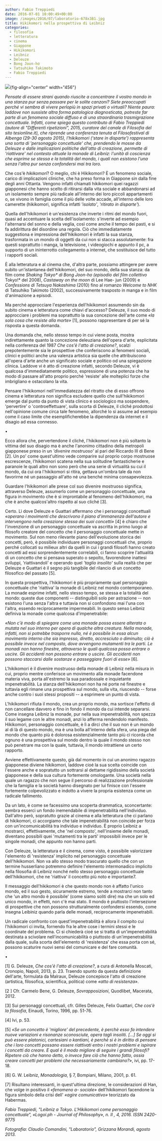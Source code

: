 ```yaml
---
author: Fabio Treppiedi 
date: 2016-07-01 10:00:49+00:00
image: /images/2016/07/laboratorio-678x381.jpg
title: Hikikomori nella prospettiva di Leibniz
categories:
  - filosofia
  - letteratura
  - cinema
  - Giappone
  - Hikikomori
  - Leibniz
  - Deleuze
  - Bong Joon-ho
  - Tatsuhiko Takimoto
  - Fabio Treppiedi
---
```


![](images/laboratorio-326x245.jpg){fig-align="center" width="456"}

*Pensate di essere strani quando riuscite a concentrare il vostro mondo in una stanza pur senza passare per le solite canzoni? Siete preoccupati perché vi sembra di vivere perlopiù in spazi privati o virtuali? Niente paura: laddove non sussiste altra forma patologica diagnosticata, potreste far parte di un fenomeno sociale diffuso e di una straordinaria trasmigrazione concettuale. Infatti, come spiega questo contributo di Fabio Treppiedi (autore di "Differenti ripetizioni", 2015, curatore del canale di Filosofia del sito tesionline.it), che riprende una conferenza tenuta al Filosofestival di Albenga (29-30 agosto 2015), l'hikikomori ('stare in disparte') rappresenta una sorta di 'personaggio concettuale' che, prendendo le mosse da Deleuze e dalle implicazioni politiche dell'atto di creazione, permette di 'riattivare' nel contesto attuale la monade di Leibniz: l'unità di coscienza che esprime se stessa e la totalità del mondo, i quali non esistono l'una senza l'altra pur senza confondersi mai tra loro.*

Che cos'è *hikikomori*? O meglio, chi è Hikikomori? È un fenomeno sociale, carico di implicazioni cliniche, che ha preso forma in Giappone sin dalla fine degli anni Ottanta. Vengono infatti chiamati hikikomori quei ragazzi giapponesi che hanno scelto di ritirarsi dalla vita sociale e abbandonarsi ad un isolamento sempre più radicale all'interno dei loro piccoli appartamenti o, se vivono in famiglia come il più delle volte accade, all'interno delle loro camerette (hikikomori, significa infatti *'isolato'*, *'ritirato in disparte'*).

Quella dell'hikikomori è un'esistenza che inverte i ritmi del mondo fuori, quasi ad accentuare la scelta dell'isolamento: s'inverte ad esempio l'alternarsi del sonno e della veglia, così come anche il tempo dei pasti, e si fa addirittura del disordine una regola. Ciò che immediatamente suggestiona e impressiona dell'hikikomori è infatti la sua stanza, trasformata in un mondo di oggetti da cui non si stacca assolutamente: fra questi soprattutto i manga, la televisione, i videogiochi e appunto il pc, a supporto di un ininterrotto collegamento a internet, che sostituisce del tutto i rapporti sociali.

È alla letteratura e al cinema che, d'altra parte, possiamo attingere per avere subito un'istantanea dell'hikikomori, del suo mondo, della sua stanza: da film come *Shaking Tokyo\* di Bong Joon-ho (episodio del film collettivo* Tokyo!\* del 2008), *Castaway on the moon* di Lee Hae- jun (2009) e *Confessions di Tetsuya Nakashima* (2010) fino al romanzo *Welcome to NHK* di Tatsuhiko Takimoto (2002), successivamente trasposto in manga e in film d'animazione a episodi.

Ma perché approcciare l'esperienza dell'hikikomori assumendo sin da subito cinema e letteratura come chiavi d'accesso? Deleuze, il suo modo di approcciare i problemi ma soprattutto la sua concezione dell'arte come *«la sola cosa che resiste alla morte»* \[1\], possono rappresentare di per sé la risposta a questa domanda.

Una domanda che, nello stesso tempo in cui viene posta, mostra indirettamente quanto la concezione deleuziana dell'opera d'arte, esplicitata nella conferenza del 1987 *Che cos'è l'atto di creazione?*, scalzi prepotentemente sia le prospettive che conferiscono ai fenomeni sociali, clinici e politici anche una valenza artistica sia quelle che attribuiscono all'opera d'arte anche un significato sociale e politico od una spiegazione clinica. Laddove vi è atto di creazione infatti, secondo Deleuze, vi è qualcosa d'immediatamente politico, espressione di una potenza che ha modo di passare all'atto proprio perché 'resiste' alle molteplici forze che imbrigliano e ostacolano la vita.

Pensare l'hikikomori nell'immediatezza del ritratto che di esso offrono cinema e letteratura non significa escludere quello che sull'hikikomori emerge dal punto da punto di vista clinico e sociologico ma sospendere, 'pervertire' o 'controeffettuare', sulla scorta di Deleuze, il cliché prodottosi nell'opinione comune circa tale fenomeno, allorché lo si assume ad esempio come il caso limite che esemplificherebbe la dipendenza da internet e il disagio ad essa connesso.

•

Ecco allora che, pervertendone il cliché, l'hikikomori non è più soltanto la vittima del suo disagio ma è anche l'anonimo cittadino della metropoli giapponese preso in un *'divenire mostruoso'* al pari del Riccardo III di Bene \[2\]. Un po' come quest'ultimo vede comparire sul proprio corpo mostruose escrescenze, l'hikikomori scatena nella sua solitudine fantasticherie e paranoie le quali altro non sono però che una serie di virtualità su cui il mondo, da cui ora l'hikikomori si ritira, gettava un'ombra tale da non favorirne né un passaggio all'atto né una benché minima consapevolezza.

Guardare l'hikikomori alle prese col suo divenire mostruoso significa, attraverso Deleuze, assumerlo come un personaggio concettuale, una figura in movimento che è sì improntabile al fenomeno dell'hikikomori, ma che è anche qualcos'altro rispetto al suo cliché \[3\].

Certo. Lì dove Deleuze e Guattari affermano che i personaggi concettuali *«operano i movimenti che descrivono il piano d'immanenza dell'autore e intervengono nella creazione stessa dei suoi concetti»* \[4\] è chiaro che l'invenzione di un personaggio concettuale va ascritta in primo luogo al filosofo creatore del concetto che il personaggio concettuale mette in movimento. Sul non meno rilevante piano dell'evoluzione storica dei concetti, però, è possibile individuare personaggi concettuali che, proprio perché collocati su milieux altri da quelli in cui i grandi filosofi hanno creato concetti ad essi sorprendentemente correlabili, ci fanno scoprire l'attualità di un concetto che si pensava superato o sepolto, favorendone inattesi sviluppi, 'riattivandoli' e operando quel *'taglio insolito'* sulla realtà che per Deleuze e Guattari è il segno più tangibile del rilancio di un concetto filosofico del passato \[5\].

In questa prospettiva, l'hikikomori è più propriamente quel personaggio concettuale che 'riattiva' la monade di Leibniz nel mondo contemporaneo. La monade esprime infatti, nello stesso tempo, se stessa e la totalità del mondo: queste due componenti -- distinguibili solo per astrazione -- non esistono l'una senza l'altra e tuttavia non si confondono mai l'una con l'altra, essendo reciprocamente impermeabili. In questo senso Leibniz definiva la monade come qualcosa d'impenetrabile:

*«Non c'è modo di spiegare come una monade possa essere alterata o mutata nel suo interno per opera di qualche altra creatura. Nella monade, infatti, non si potrebbe trasporre nulla, né è possibile in essa alcun movimento interno che sia impresso, diretto, accresciuto o diminuito; ciò è possibile invece nel composto, dove avvengono mutamenti tra le parti. Le monadi non hanno finestre, attraverso le quali qualcosa possa entrare o uscire. Gli accidenti non possono entrare o uscire. Gli accidenti non possono staccarsi dalle sostanze e passeggiare fuori di esse»* \[6\].

L'hikikomori è il divenire mostruoso della monade di Leibniz nella misura in cui, proprio mentre conferisce un movimento alla monade facendone materia viva, porta all'estremo la sua paradossale e inquietante impenetrabilità. La stanza dell'hikikomori non ha né porte né finestre e tuttavia egli rimane una prospettiva sul mondo, sulla vita, riuscendo -- forse anche contro i suoi stessi propositi -- a esprimere un punto di vista.

L'hikikomori rifiuta il mondo, crea un proprio mondo, ma sortisce l'effetto di non cancellare davvero e fino in fondo il mondo da cui intende separarsi. Come insegna Leibniz la monade, pur nella sua impenetrabilità, non spezza il suo legame con le altre monadi, anzi lo afferma rendendolo manifesto. Hikikomori, personaggio concettuale, è lì a dirci che il suo non è un mondo al di là di questo mondo, ma è una bolla all'interno della sfera, una piega del mondo che quanto più è dolorosa esistenzialmente tanto più ci ricorda che ognuno è una prospettiva sul mondo dentro la quale il mondo stesso non può penetrare ma con la quale, tuttavia, il mondo intrattiene un certo rapporto.

Avviene effettivamente questo, già dal momento in cui un anonimo ragazzo giapponese diviene hikikomori, laddove cioé la sua scelta coincide con l'essere anche e sopratutto un sottrarsi al dettame rigidissimo della società giapponese e della sua cultura fortemente omologante. Una società nella quale un ragazzo che non segue il percorso di realizzazione professionale che la famiglia e la società hanno disegnato per lui finisce con l'essere fortemente colpevolizzato e indotto a vivere la propria esistenza come un radicale fallimento.

Da un lato, è come se facessimo una scoperta drammatica, sconcertante: sembra esserci un fondo inemendabile di impenetrabilità nell'individuo. Dall'altro però, sopratutto grazie al cinema e alla letteratura che ci parlano di hikikomori, ci accorgiamo che tale impenetrabilità non coincide per forza con un'incomunicabilità tra individuo e individuo. È proprio Leibniz a mostrarci, effettivamente, che 'nel composto', nell'insieme delle monadi, diventano possibili quei 'mutamenti tra le parti' impossibili invece per le singole monadi, che appunto non hanno parti.

Con Deleuze, la letteratura e il cinema, come visto, è possibile valorizzare l'elemento di 'resistenza' implicito nel personaggio concettuale dell'hikikomori. Non va allo stesso modo trascurato quello che con un termine husserliano potremmo definire l'elemento intermonadico implicito nella filosofia di Leibniz nonché nello stesso personaggio concettuale dell'hikikomori, che ne 'riattiva' il concetto più noto e importante7.

Il messaggio dell'hikikomori è che questo mondo non è affatto l'unico mondo, ed il suo gesto, sicuramente estremo, tende a mostrarci non tanto che 'un altro mondo è possibile' (come siamo soliti dire) ma che un solo ed unico mondo, in effetti, non c'è mai stato. Il mondo è piuttosto l'intersezione di prospettive che non possono strutturalmente confondersi essendo, come insegna Leibiniz quando parla delle monadi, reciprocamente impenetrabili.

Un radicale confronto con quest'impenetrabilità è allora il compito cui l'hikikomori ci invita, fornendo fra le altre cose i termini stessi e le coordinate del problema. Ci si chiederà cioé se si tratta di un'impenetrabilità destinata a scivolare nell'incomunicabilità o piuttosto di un'impenetrabilità dalla quale, sulla scorta dell'elemento di 'resistenza' che essa porta con sé, possono scaturire nuovi sensi del comunicare e del fare comunità.

•

\[1\] G. Deleuze, *Che cos'è l'atto di creazione?*, a cura di Antonella Moscati, Cronopio, Napoli, 2013, p. 23. Traendo spunto da questa definizione dell'arte, formulata da Malraux, Deleuze concepisce l'atto di creazione (artistica, filosofica, scientifica, politica) come *«atto di resistenza»*.

\[2 \] Cfr. Carmelo Bene, G. Deleuze, *Sovrapposizioni*, Quodlibet, Macerata, 2012.

\[3\] Sui personaggi concettuali, cfr. Gilles Deleuze, Felix Guattari, *Che cos'è la filosofia*, Einaudi, Torino, 1996, pp. 51-76.

\[4\] Ivi, p. 53.

\[5\] *«Se un concetto è 'migliore' del precedente, è perchè esso fa intendere nuove variazioni e risonanze sconosciute, opera tagli insoliti. \[...\] Se oggi si può essere platonici, cartesiani o kantiani, è perchè si è in diritto di pensare che i loro concetti possano essere riattivati entro i nostri problemi e ispirare i concetti da creare. E qual è il modo migliore di seguire i grandi filosofi? Ripetere ciò che hanno detto, o invece fare ciò che hanno fatto, ossia creare concetti per problemi che necessariamente cambiano?»*, ivi, pp. 17-18.

\[6\] G. W. Leibniz, *Monadologia*, § 7, Bompiani, Milano, 2001, p. 61.

\[7\] Risultano interessanti, in quest'ultima direzione, le considerazioni di Han, che volge in positivo il *«fenomeno a- sociale»* dell'hikikomori facendone la figura simbolo della crisi dell' *«agire comunicativo»* teorizzato da Habermas.

*Fabio Treppiedi, "Leibniz a Tokyo. L'Hikikomori come personaggio concettuale", «Logoi.ph - Journal of Philosophy», n. II , 4, 2016. ISSN 2420-9775*

*Fotografia: Claudio Comandini, "Laboratorio", Grizzana Morandi, agosto 2013.*
